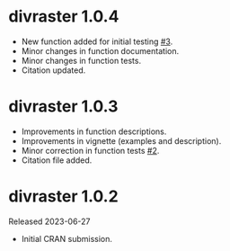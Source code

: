 # divraster 1.0.4

* New function added for initial testing [#3](https://github.com/flaviomoc/divraster/issues/3).
* Minor changes in function documentation.
* Minor changes in function tests.
* Citation updated.

# divraster 1.0.3

* Improvements in function descriptions.
* Improvements in vignette (examples and description).
* Minor correction in function tests [#2](https://github.com/flaviomoc/divraster/issues/2).
* Citation file added.

# divraster 1.0.2

Released 2023-06-27

* Initial CRAN submission.
